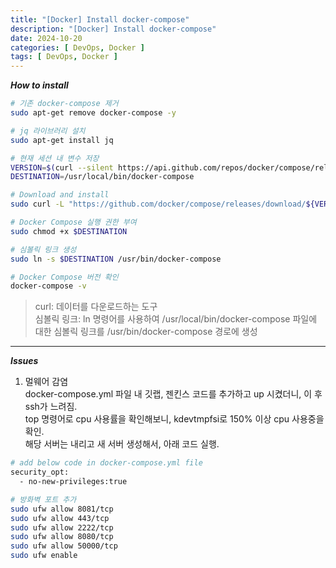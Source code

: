 ```yaml
---
title: "[Docker] Install docker-compose"
description: "[Docker] Install docker-compose"
date: 2024-10-20
categories: [ DevOps, Docker ]
tags: [ DevOps, Docker ]
---
```


***How to install***
```bash
# 기존 docker-compose 제거
sudo apt-get remove docker-compose -y

# jq 라이브러리 설치
sudo apt-get install jq

# 현재 세션 내 변수 저장
VERSION=$(curl --silent https://api.github.com/repos/docker/compose/releases/latest | jq .name -r)
DESTINATION=/usr/local/bin/docker-compose

# Download and install
sudo curl -L "https://github.com/docker/compose/releases/download/${VERSION}/docker-compose-$(uname -s)-$(uname -m)" -o $DESTINATION

# Docker Compose 실행 권한 부여
sudo chmod +x $DESTINATION

# 심볼릭 링크 생성
sudo ln -s $DESTINATION /usr/bin/docker-compose

# Docker Compose 버전 확인
docker-compose -v
```
> curl: 데이터를 다운로드하는 도구  
> 심볼릭 링크: ln 명령어를 사용하여 /usr/local/bin/docker-compose 파일에 대한 심볼릭 링크를 /usr/bin/docker-compose 경로에 생성  

<hr>

***Issues***

1. 멀웨어 감염  
  docker-compose.yml 파일 내 깃랩, 젠킨스 코드를 추가하고 up 시켰더니, 이 후 ssh가 느려짐.  
  top 명령어로 cpu 사용률을 확인해보니, kdevtmpfsi로 150% 이상 cpu 사용중을 확인.  
  해당 서버는 내리고 새 서버 생성해서, 아래 코드 실행.  

```bash
# add below code in docker-compose.yml file
security_opt:
  - no-new-privileges:true

# 방화벽 포트 추가
sudo ufw allow 8081/tcp
sudo ufw allow 443/tcp
sudo ufw allow 2222/tcp
sudo ufw allow 8080/tcp
sudo ufw allow 50000/tcp
sudo ufw enable
```
